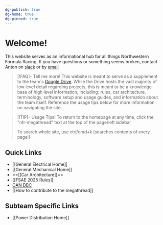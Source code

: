 ```yaml
---
dg-publish: true
dg-home: true
dg-pinned: true
---
```

# Welcome!
This website serves as an informational hub for all things Northwestern Formula Racing. If you have questions or something seems broken, contact Anton on [slack](https://nufsae.slack.com/team/U05U23W4WJV) or by [email](mailto:antonwalvoord2027@u.northwestern.edu)

>[!FAQ]- Tell me more!
>This website is meant to serve as a supplement to the team's [Google Drive](https://drive.google.com/drive/u/1/folders/1boavSifWlNr12e1p5JiLdDr9w4vJpjsj). While the Drive hosts the vast majority of low level detail regarding projects, this is meant to be a knowledge base of high level information, including: rules, car architecture, terminology, software setup and usage guides, and information about the team itself. Reference the usage tips below for more information on navigating the site.

> [!TIP]- Usage Tips!
> To return to the homepage at any time, click the "nfr-megathread" text at the top of the page/left sidebar
> 
> To search whole site, use ctrl/cmd+k (searches contents of every page!)
## Quick Links
- [[General Electrical Home]]
- [[General Mechanical Home]]
- ==[[Car Architecture]]==
- [[FSAE 2025 Rules]]
- [CAN DBC](https://nfr-learn.ue.r.appspot.com/can)
- [[How to contribute to the megathread]]

## Subteam Specific Links
- [[Power Distribution Home]]